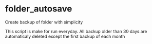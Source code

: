 # folder_autosave
Create backup of folder with simplicity

This script is make for run everyday.
All backup older than 30 days are automaticaly deleted except the first backup of each month
